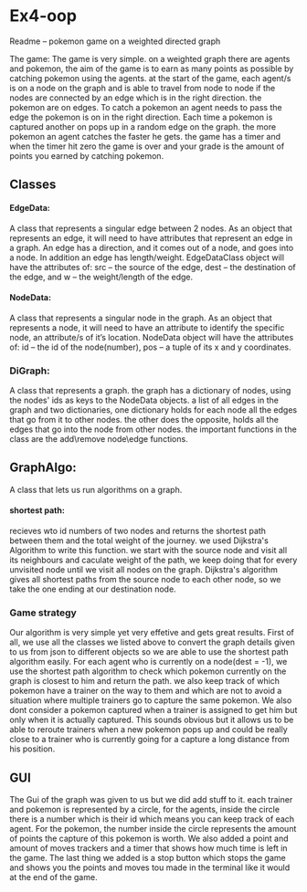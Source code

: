 # Ex4-oop

Readme – pokemon game on a weighted directed graph

The game:
The game is very simple. on a weighted graph there are agents and pokemon, the aim of the game is to earn as many points as possible by catching pokemon using
the agents. at the start of the game, each agent/s is on a node on the graph and is able to travel from node to node if the nodes are connected by an edge
which is in the right direction. the pokemon are on edges. To catch a pokemon an agent needs to pass the edge the pokemon is on in the right direction. Each time a 
pokemon is captured another on pops up in a random edge on the graph. the more pokemon an agent catches the faster he gets. the game has a timer and when
the timer hit zero the game is over and your grade is the amount of points you earned by catching pokemon.

## Classes

#### EdgeData:
A class that represents a singular edge between 2 nodes.
As an object that represents an edge, it will need to have attributes that represent an edge in a graph.
An edge has a direction, and it comes out of a node, and goes into a node. In addition an edge has length/weight.
EdgeDataClass object will have the attributes of: src – the source of the edge,
dest – the destination of the edge, and w – the weight/length of the edge.

#### NodeData:
A class that represents a singular node in the graph.
As an object that represents a node, it will need to have an attribute to identify the specific node, 
an attribute/s of it’s location.
NodeData object will have the attributes of: id – the id of the node(number),
pos – a tuple of its x and y coordinates.

### DiGraph:
A class that represents a graph. the graph has a dictionary of nodes, using the nodes' ids as keys to the NodeData objects. a list of all edges in the graph and two dictionaries,
one dictionary holds for each node all the edges that go from it to other nodes. the other does the opposite, holds all the edges that go into the node from other nodes.
the important functions in the class are the add\remove node\edge functions.

## GraphAlgo:
A class that lets us run algorithms on a graph.

#### shortest path:
recieves wto id numbers of two nodes and returns the shortest path between them and the total weight of the journey.
we used Dijkstra's Algorithm to write this function. we start with the source node and visit all its neighbours and 
caculate weight of the path, we keep doing that for every unvisited node until we visit all nodes on the graph. Dijkstra's
algorithm gives all shortest paths from the source node to each other node, so we take the one ending at our destination node.


### Game strategy
Our algorithm is very simple yet very effetive and gets great results. First of all, we use all the classes we listed above to convert the graph details
given to us from json to different objects so we are able to use the shortest path algorithm easily. For each agent who is currently on a node(dest = -1),
we use the shortest path algorithm to check which pokemon currently on the graph is closest to him and return the path. we also keep track of which pokemon
have a trainer on the way to them and which are not to avoid a situation where multiple trainers go to capture the same pokemon. We also dont consider a pokemon captured
when a trainer is assigned to get him but only when it is actually captured. This sounds obvious but it allows us to be able to reroute trainers when a new pokemon pops 
up and could be really close to a trainer who is currently going for a capture a long distance from his position.

## GUI
The Gui of the graph was given to us but we did add stuff to it. each trainer and pokemon is represented by a circle, for the agents, inside the circle there is a number
which is their id which means you can keep track of each agent. For the pokemon, the number inside the circle represents the amount of points the capture of this pokemon
is worth. We also added a point and amount of moves trackers and a timer that shows how much time is left in the game. The last thing we added is a stop button which
stops the game and shows you the points and moves tou made in the terminal like it would at the end of the game.
